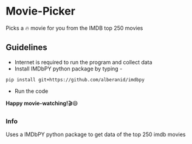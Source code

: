 # Movie-Picker
Picks a :fire: movie for you from the IMDB top 250 movies
## Guidelines
* Internet is required to run the program and collect data
* Install IMDbPY python package by typing -

 ```
 pip install git+https://github.com/alberanid/imdbpy

 ```
* Run the code

**Happy movie-watching!**:clapper::smile:
### Info 
Uses a IMDbPY python package to get data of the top 250 imdb movies

